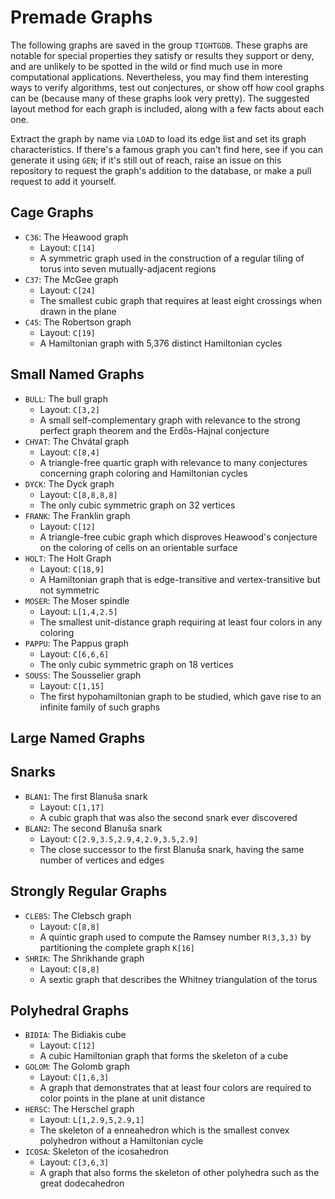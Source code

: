 # Premade Graphs

The following graphs are saved in the group `TIGHTGDB`. These graphs are notable for special properties they satisfy or results they support or deny, and are unlikely to be spotted in the wild or find much use in more computational applications. Nevertheless, you may find them interesting ways to verify algorithms, test out conjectures, or show off how cool graphs can be (because many of these graphs look very pretty). The suggested layout method for each graph is included, along with a few facts about each one.

Extract the graph by name via `LOAD` to load its edge list and set its graph characteristics. If there's a famous graph you can't find here, see if you can generate it using `GEN`; if it's still out of reach, raise an issue on this repository to request the graph's addition to the database, or make a pull request to add it yourself.

## Cage Graphs
* `C36`: The Heawood graph
  * Layout: `C[14]`
  * A symmetric graph used in the construction of a regular tiling of torus into seven mutually-adjacent regions
* `C37`: The McGee graph
  * Layout: `C[24]`
  * The smallest cubic graph that requires at least eight crossings when drawn in the plane
* `C45`: The Robertson graph
  * Layout: `C[19]`
  * A Hamiltonian graph with 5,376 distinct Hamiltonian cycles

## Small Named Graphs
* `BULL`: The bull graph
  * Layout: `C[3,2]`
  * A small self-complementary graph with relevance to the strong perfect graph theorem and the Erdős-Hajnal conjecture
* `CHVAT`: The Chvátal graph
  * Layout: `C[8,4]`
  * A triangle-free quartic graph with relevance to many conjectures concerning graph coloring and Hamiltonian cycles
* `DYCK`: The Dyck graph
  * Layout: `C[8,8,8,8]`
  * The only cubic symmetric graph on 32 vertices
* `FRANK`: The Franklin graph
  * Layout: `C[12]`
  * A triangle-free cubic graph which disproves Heawood's conjecture on the coloring of cells on an orientable surface
* `HOLT`: The Holt Graph
  * Layout: `C[18,9]`
  * A Hamiltonian graph that is edge-transitive and vertex-transitive but not symmetric
* `MOSER`: The Moser spindle
  * Layout: `L[1,4,2.5]`
  * The smallest unit-distance graph requiring at least four colors in any coloring
* `PAPPU`: The Pappus graph
  * Layout: `C[6,6,6]`
  * The only cubic symmetric graph on 18 vertices
* `SOUSS`: The Sousselier graph
  * Layout: `C[1,15]`
  * The first hypohamiltonian graph to be studied, which gave rise to an infinite family of such graphs

## Large Named Graphs

## Snarks
* `BLAN1`: The first Blanuša snark
  * Layout: `C[1,17]`
  * A cubic graph that was also the second snark ever discovered
* `BLAN2`: The second Blanuša snark
  * Layout: `C[2.9,3.5,2.9,4,2.9,3.5,2.9]`
  * The close successor to the first Blanuša snark, having the same number of vertices and edges

## Strongly Regular Graphs
* `CLEBS`: The Clebsch graph
  * Layout: `C[8,8]`
  * A quintic graph used to compute the Ramsey number `R(3,3,3)` by partitioning the complete graph `K[16]`
* `SHRIK`: The Shrikhande graph
  * Layout: `C[8,8]`
  * A sextic graph that describes the Whitney triangulation of the torus

## Polyhedral Graphs
* `BIDIA`: The Bidiakis cube
  * Layout: `C[12]`
  * A cubic Hamiltonian graph that forms the skeleton of a cube
* `GOLOM`: The Golomb graph
  * Layout: `C[1,6,3]`
  * A graph that demonstrates that at least four colors are required to color points in the plane at unit distance
* `HERSC`: The Herschel graph
  * Layout: `L[1,2.9,5,2.9,1]`
  * The skeleton of a enneahedron which is the smallest convex polyhedron without a Hamiltonian cycle
* `ICOSA`: Skeleton of the icosahedron
  * Layout: `C[3,6,3]`
  * A graph that also forms the skeleton of other polyhedra such as the great dodecahedron
